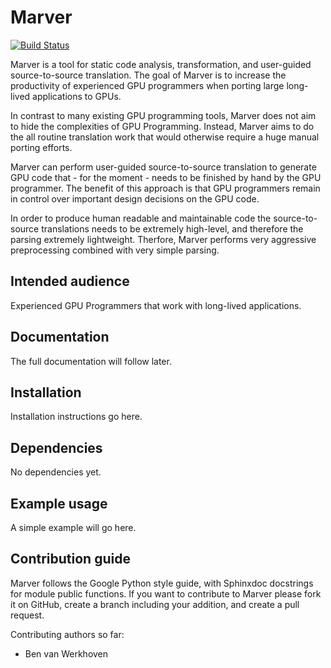 Marver
======
[![Build Status](https://api.travis-ci.org/benvanwerkhoven/Marver.svg?branch=master)](https://travis-ci.org/benvanwerkhoven/Marver)

Marver is a tool for static code analysis, transformation, and
user-guided source-to-source translation. The goal of Marver is to
increase the productivity of experienced GPU programmers when porting
large long-lived applications to GPUs.

In contrast to many existing GPU programming tools, Marver does not aim
to hide the complexities of GPU Programming. Instead, Marver aims to do
the all routine translation work that would otherwise require a huge
manual porting efforts.

Marver can perform user-guided source-to-source translation to generate
GPU code that - for the moment - needs to be finished by hand by the GPU
programmer. The benefit of this approach is that GPU programmers remain
in control over important design decisions on the GPU code.

In order to produce human readable and maintainable code the
source-to-source translations needs to be extremely high-level, and
therefore the parsing extremely lightweight. Therfore, Marver performs
very aggressive preprocessing combined with very simple parsing.

Intended audience
-----------------
Experienced GPU Programmers that work with long-lived applications.


Documentation
-------------
The full documentation will follow later.


Installation
------------
Installation instructions go here.


Dependencies
------------
No dependencies yet.


Example usage
-------------
A simple example will go here.


Contribution guide
------------------
Marver follows the Google Python style guide, with Sphinxdoc
docstrings for module public functions. If you want to contribute to Marver
please fork it on GitHub, create a branch including your addition, and
create a pull request.

Contributing authors so far:
* Ben van Werkhoven

